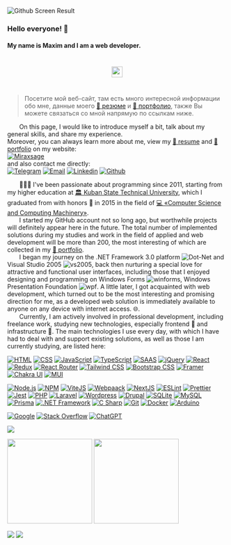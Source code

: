 ![Github Screen Result](https://github.com/miraxsage/miraxsage/assets/98733648/907d0a28-4729-4511-a4ac-8173c8fa928a)

### Hello everyone! 👋

#### My name is Maxim and I am a web developer.

<div align="center" style="margin: 40px 0">
   <a href="https://github.com/romankh3/github-profile-views-counter">
       <img height="25px" src="https://komarev.com/ghpvc/?username=miraxsage&color=7951c8">
   </a>
</div>

> Посетите мой веб-сайт, там есть много интересной информации обо мне, данные моего <a target="_blank" href="miraxsage.ru">📝 резюме</a> и <a target="_blank" href="miraxsage.ru">💼 портфолио</a>, также Вы можете связаться со мной напрямую по ссылкам ниже.

&nbsp;&nbsp;&nbsp;&nbsp;&nbsp;&nbsp;&nbsp;On this page, I would like to introduce myself a bit, talk about my general skills, and share my experience.<br/>
Moreover, you can always learn more about me, view my <a target="_blank" href="miraxsage.ru">📝 resume</a> and <a target="_blank" href="miraxsage.ru">💼 portfolio</a> on my website:<br/>
<a target="_blank" href="miraxsage.ru"><img alt="Miraxsage" src="https://github.com/miraxsage/miraxsage/assets/98733648/b19b3178-4062-4480-bd7d-c7f81e773e60"></a><br/>
and also contact me directly:<br/>
<a target="_blank" href="https://t.me/miraxsage"><img alt="Telegram" src="https://img.shields.io/badge/Telegram-2CA5E0?style=for-the-badge&logo=telegram&logoColor=white"></a>
<a target="_blank" href="mailto:manin.maxim@mail.ru"><img alt="Email" src="https://img.shields.io/badge/email-015aff?style=for-the-badge&logo=mail.ru&logoColor=ff9a00"></a>
<a target="_blank" href="https://www.linkedin.com/in/miraxsage"><img alt="Linkedin" src="https://img.shields.io/badge/LinkedIn-0077B5?style=for-the-badge&logo=linkedin&logoColor=white"></a>
<a target="_blank" href="https://github.com/miraxsage"><img alt="Github" src="https://img.shields.io/badge/GitHub-100000?style=for-the-badge&logo=github&logoColor=white"></a>

&nbsp;&nbsp;&nbsp;&nbsp;&nbsp;&nbsp;&nbsp;👨🏻‍💻 I've been passionate about programming since 2011, starting from my higher education at <a target="_blank" href="https://kubstu.ru">🏛️ Kuban State Technical University</a>, which I graduated from with honors 📕 in 2015 in the field of <a target="_blank" href="https://kubstu.ru/s-214">💻 «Computer Science and Computing Machinery»</a>.</br>
&nbsp;&nbsp;&nbsp;&nbsp;&nbsp;&nbsp;&nbsp;I started my GitHub account not so long ago, but worthwhile projects will definitely appear here in the future. The total number of implemented solutions during my studies and work in the field of applied and web development will be more than 200, the most interesting of which are collected in my <a target="_blank" href="miraxsage.ru">🔗 portfolio</a>.</br>
&nbsp;&nbsp;&nbsp;&nbsp;&nbsp;&nbsp;&nbsp;I began my journey on the .NET Framework 3.0 platform ![Dot-Net](https://github.com/miraxsage/miraxsage/assets/98733648/cc61d47a-ca26-4bf9-9e9a-e6833f8a9a4a) and Visual Studio 2005 ![vs2005](https://github.com/miraxsage/miraxsage/assets/98733648/0c82288a-88b7-4010-96c4-227711a3364a), back then nurturing a special love for attractive and functional user interfaces, including those that I enjoyed designing and programming on Windows Forms ![winforms](https://github.com/miraxsage/miraxsage/assets/98733648/1cdb31c1-3c4c-4a69-92e4-1f9199b10857),
Windows Presentation Foundation ![wpf](https://github.com/miraxsage/miraxsage/assets/98733648/8d7c895a-a8b9-4820-8878-d842a936507e). A little later, I got acquainted with web development, which turned out to be the most interesting and promising direction for me, as a developed web solution is immediately available to anyone on any device with internet access. 🌐.</br>
&nbsp;&nbsp;&nbsp;&nbsp;&nbsp;&nbsp;&nbsp;Currently, I am actively involved in professional development, including freelance work, studying new technologies, especially frontend 📱 and infrastructure 🦾.
The main technologies I use every day, with which I have had to deal with and support existing solutions, as well as those I am currently studying, are listed here:

<a target="_blank" href="https://html.spec.whatwg.org/multipage/"><img alt="HTML" src="https://img.shields.io/badge/HTML5-E34F26?style=for-the-badge&logo=html5&logoColor=white"></a>
<a target="_blank" href="https://www.w3.org/Style/CSS/specs.en.html"><img alt="CSS" src="https://img.shields.io/badge/CSS3-1572B6?style=for-the-badge&logo=css3&logoColor=white"></a>
<a target="_blank" href="https://262.ecma-international.org/"><img alt="JavaScript" src="https://img.shields.io/badge/JavaScript-F7DF1E?style=for-the-badge&logo=javascript&logoColor=black"></a>
<a target="_blank" href="https://typescript-handbook.ru/"><img alt="TypeScript" src="https://img.shields.io/badge/TypeScript-007ACC?style=for-the-badge&logo=typescript&logoColor=white"></a>
<a target="_blank" href="https://sass-lang.com/documentation/"><img alt="SAAS" src="https://img.shields.io/badge/SASS-hotpink.svg?style=for-the-badge&logo=SASS&logoColor=white"></a>
<a target="_blank" href="https://jquery.com/"><img alt="jQuery" src="https://img.shields.io/badge/jQuery-0769AD?style=for-the-badge&logo=jquery&logoColor=white"></a>
<a target="_blank" href="https://react.dev/"><img alt="React" src="https://img.shields.io/badge/React-20232A?style=for-the-badge&logo=react&logoColor=61DAFB"></a>
<a target="_blank" href="https://redux.js.org/"><img alt="Redux" src="https://img.shields.io/badge/Redux-593D88?style=for-the-badge&logo=redux&logoColor=white"></a>
<a target="_blank" href="https://reactrouter.com/en/main"><img alt="React Router" src="https://img.shields.io/badge/React_Router-CA4245?style=for-the-badge&logo=react-router&logoColor=white"></a>
<a target="_blank" href="https://tailwindcss.com/"><img alt="Tailwind CSS" src="https://img.shields.io/badge/Tailwind_CSS-38B2AC?style=for-the-badge&logo=tailwind-css&logoColor=white"></a>
<a target="_blank" href="https://getbootstrap.com/"><img alt="Bootstrap CSS" src="https://img.shields.io/badge/bootstrap-%238511FA.svg?style=for-the-badge&logo=bootstrap&logoColor=white"></a>
<a target="_blank" href="https://www.framer.com/"><img alt="Framer" src="https://img.shields.io/badge/Framer-black?style=for-the-badge&logo=framer&logoColor=blue"></a>
<a target="_blank" href="https://v2.chakra-ui.com/"><img alt="Chakra UI" src="https://img.shields.io/badge/chakra-%234ED1C5.svg?style=for-the-badge&logo=chakraui&logoColor=white"></a>
<a target="_blank" href="https://mui.com/"><img alt="MUI" src="https://img.shields.io/badge/MUI-%230081CB.svg?style=for-the-badge&logo=mui&logoColor=white"></a>

<a target="_blank" href="https://nodejs.org/api/all.html"><img alt="Node.js" src="https://img.shields.io/badge/Node.js-43853D?style=for-the-badge&logo=node.js&logoColor=white"></a>
<a target="_blank" href="https://www.npmjs.com/"><img alt="NPM" src="https://img.shields.io/badge/NPM-%23CB3837.svg?style=for-the-badge&logo=npm&logoColor=white"></a>
<a target="_blank" href="https://vitejs.dev/"><img alt="ViteJS" src="https://img.shields.io/badge/vite-%23646CFF.svg?style=for-the-badge&logo=vite&logoColor=white"></a>
<a target="_blank" href="https://webpack.js.org/"><img alt="Webpaack" src="https://img.shields.io/badge/webpack-%238DD6F9.svg?style=for-the-badge&logo=webpack&logoColor=black"></a>
<a target="_blank" href="https://nextjs.org/"><img alt="NextJS" src="https://img.shields.io/badge/Next-black?style=for-the-badge&logo=next.js&logoColor=white"></a>
<a target="_blank" href="https://eslint.org/"><img alt="ESLint" src="https://img.shields.io/badge/ESLint-4B3263?style=for-the-badge&logo=eslint&logoColor=white"></a>
<a target="_blank" href="https://prettier.io/"><img alt="Prettier" src="https://img.shields.io/badge/prettier-334653?style=for-the-badge&logo=prettier&logoColor=white"></a>
<a target="_blank" href="https://jestjs.io/ru/"><img alt="Jest" src="https://img.shields.io/badge/-jest-%23C21325?style=for-the-badge&logo=jest&logoColor=white"></a>
<a target="_blank" href="https://www.php.net/docs.php"><img alt="PHP" src="https://img.shields.io/badge/PHP-777BB4?style=for-the-badge&logo=php&logoColor=white"></a>
<a target="_blank" href="https://laravel.com/"><img alt="Laravel" src="https://img.shields.io/badge/Laravel-FF2D20?style=for-the-badge&logo=laravel&logoColor=white"></a>
<a target="_blank" href="https://wordpress.org/documentation/"><img alt="Wordpress" src="https://img.shields.io/badge/WordPress-%23117AC9.svg?style=for-the-badge&logo=WordPress&logoColor=white"></a>
<a target="_blank" href="https://www.drupal.org/"><img alt="Drupal" src="https://img.shields.io/badge/drupal-%230678BE.svg?style=for-the-badge&logo=drupal&logoColor=white"></a>
<a target="_blank" href="https://www.sqlite.org/"><img alt="SQLite" src="https://img.shields.io/badge/SQLite-07405E?style=for-the-badge&logo=sqlite&logoColor=white"></a>
<a target="_blank" href="https://www.mysql.com/"><img alt="MySQL" src="https://img.shields.io/badge/mysql-4479A1.svg?style=for-the-badge&logo=mysql&logoColor=white"></a>
<a target="_blank" href="https://www.prisma.io/docs/"><img alt="Prisma" src="https://img.shields.io/badge/Prisma-3982CE?style=for-the-badge&logo=Prisma&logoColor=white"></a>
<a target="_blank" href="https://learn.microsoft.com/en-us/dotnet/framework/"><img alt=".NET Framework" src="https://img.shields.io/badge/.NET-5C2D91?style=for-the-badge&logo=.net&logoColor=white"></a>
<a target="_blank" href="https://learn.microsoft.com/en-us/dotnet/csharp/"><img alt="C Sharp" src="https://img.shields.io/badge/C%23-239120?style=for-the-badge&logo=c-sharp&logoColor=white"></a>
<a target="_blank" href="https://git-scm.com/"><img alt="Git" src="https://img.shields.io/badge/git-%23F05033.svg?style=for-the-badge&logo=git&logoColor=white"></a>
<a target="_blank" href="https://www.docker.com/"><img alt="Docker" src="https://img.shields.io/badge/docker-%230db7ed.svg?style=for-the-badge&logo=docker&logoColor=white"></a>
<a target="_blank" href="https://www.arduino.cc/"><img alt="Arduino" src="https://img.shields.io/badge/-Arduino-00979D?style=for-the-badge&logo=Arduino&logoColor=white"></a>

<a target="_blank" href="https://www.google.com/"><img alt="Google" src="https://img.shields.io/badge/google-4285F4?style=for-the-badge&logo=google&logoColor=white"></a>
<a target="_blank" href="https://stackoverflow.com/"><img alt="Stack Overflow" src="https://img.shields.io/badge/stack%20overflow-eb781d?style=for-the-badge&logo=stack-overflow&logoColor=white"></a>
<a target="_blank" href="https://openai.com/chatgpt"><img alt="ChatGPT" src="https://img.shields.io/badge/chatGPT-74aa9c?style=for-the-badge&logo=openai&logoColor=white"></a>

<p>
<img src="http://github-profile-summary-cards.vercel.app/api/cards/profile-details?username=miraxsage&theme=shades_of_purple"/>
</p>

<p>
  <img height="195" src="http://github-profile-summary-cards.vercel.app/api/cards/stats?username=miraxsage&theme=shades_of_purple"/>
  <img height="195" src="http://github-profile-summary-cards.vercel.app/api/cards/productive-time?username=miraxsage&theme=shades_of_purple&utcOffset=3"/>
</p>

<p>
  <img src="http://github-profile-summary-cards.vercel.app/api/cards/repos-per-language?username=miraxsage&theme=shades_of_purple"/>
  <img src="http://github-profile-summary-cards.vercel.app/api/cards/most-commit-language?username=miraxsage&theme=shades_of_purple"/>
</p>
